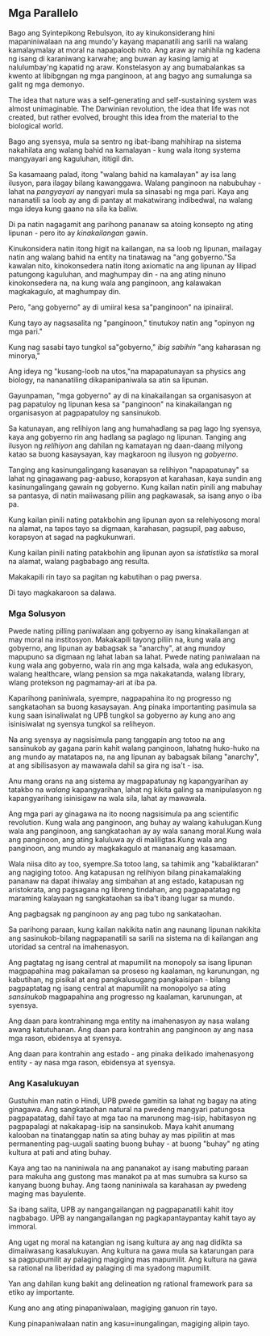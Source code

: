 ## Mga Parallelo

Bago ang Syintepikong Rebulsyon, ito ay kinukonsiderang hini mapaniniwalaan na ang mundo'y kayang mapanatili ang sarili na walang kamalaymalay at moral na napapaloob nito. Ang araw ay nahihila ng kadena ng isang di karaniwang karwahe; ang buwan ay kasing lamig at nalulumbay'ng kapatid ng araw. Konstelasyon ay ang bumabalankas sa kwento at libibgngan ng mga panginoon, at ang bagyo ang sumalunga sa galit ng mga demonyo.

The idea that nature was a self-generating and self-sustaining system was almost unimaginable. The Darwinian revolution, the idea that life was not created, but rather evolved, brought this idea from the material to the biological world.

Bago ang syensya, mula sa sentro ng ibat-ibang mahihirap na sistema nakahilata ang walang bahid na kamalayan - kung wala itong systema mangyayari ang kaguluhan, ititigil din.

Sa kasamaang palad, itong "walang bahid na kamalayan" ay isa lang ilusyon, para ilagay bilang kawanggawa. Walang panginoon na nabubuhay - lahat na *pangyayari* ay nangyari mula sa sinasabi ng mga pari. Kaya ang nananatili sa loob ay ang di pantay at makatwirang indibedwal, na walang mga ideya kung gaano na sila ka baliw.

Di pa natin nagagamit ang parihong pananaw sa atoing konsepto ng ating lipunan - pero ito ay *kinakailangan* gawin.

Kinukonsidera natin itong higit na kailangan, na sa loob ng lipunan, mailagay natin ang walang bahid na entity na tinatawag na "ang gobyerno."Sa kawalan nito, kinokonsedera natin itong axiomatic na ang lipunan ay lilipad patungong kaguluhan, and maghumpay din - na ang ating ninuno kinokonsedera na, na kung wala ang panginoon, ang kalawakan magkakagulo, at maghumpay din.

Pero, "ang gobyerno" ay di umiiral kesa sa"panginoon" na ipinaiiral.

Kung tayo ay nagsasalita ng "panginoon," tinutukoy natin ang "opinyon ng mga pari."

Kung nag sasabi tayo tungkol sa"gobyerno," *ibig sabihin* "ang kaharasan ng minorya,"

Ang ideya ng "kusang-loob na utos,"na mapapatunayan sa physics ang biology, na nananatiling dikapanipaniwala sa atin sa lipunan.

Gayunpaman, "mga gobyerno" ay di na kinakailangan sa organisasyon at pag papatuloy ng lipunan kesa sa "panginoon" na kinakailangan ng organisasyon at pagpapatuloy ng sansinukob.

Sa katunayan, ang relihiyon lang ang humahadlang sa pag lago lng syensya, kaya ang gobyerno rin ang hadlang sa paglago ng lipunan. Tanging ang ilusyon ng *relihiyon* ang dahilan ng kamatayan ng daan-daang milyong katao sa buong kasaysayan, kay magkaroon ng ilusyon ng *gobyerno*.

Tanging ang kasinungalingang kasanayan sa relihiyon "napapatunay" sa lahat ng ginagawang pag-aabuso, korapsyon at karahasan, kaya sundin ang kasinungalingang gawain ng gobyerno. Kung kailan natin pinili ang mabuhay sa pantasya, di natin maiiwasang piliin ang pagkawasak, sa isang anyo o iba pa.

Kung kailan pinili nating patakbohin ang lipunan ayon sa relehiyosong moral na alamat, na tapos tayo sa digmaan, karahasan, pagsupil, pag aabuso, korapsyon at sagad na pagkukunwari.

Kung kailan pinili nating patakbohin ang lipunan ayon sa *istatistika* sa moral na alamat, walang pagbabago ang resulta.

Makakapili rin tayo sa pagitan ng kabutihan o pag pwersa.

Di tayo magkakaroon sa dalawa.

### Mga Solusyon

Pwede nating pilling paniwalaan ang gobyerno ay isang kinakailangan at may moral na institosyon. Makakapili tayong piliin na, kung wala ang gobyerno, ang lipunan ay babagsak sa "anarchy", at ang mundoy mapupuno sa digmaan ng lahat laban sa lahat. Pwede nating paniwalaan na kung wala ang gobyerno, wala rin ang mga kalsada, wala ang edukasyon, walang healthcare, wlang pension sa mga nakakatanda, walang library, wlang protekson ng pagmamay-ari at iba pa.

Kaparihong paniniwala, syempre, nagpapahina ito ng progresso ng sangkataohan sa buong kasaysayan. Ang pinaka importanting pasimula sa kung saan isinaliwalat ng UPB tungkol sa gobyerno ay kung ano ang isinisiwalat ng syensya tungkol sa reliheyon.

Na ang syensya ay nagsisimula pang tanggapin ang totoo na ang sansinukob ay gagana parin kahit walang panginoon, lahatng huko-huko na ang mundo ay matatapos na, na ang lipunan ay babagsak bilang "anarchy", at ang sibilisasyon ay mawawala dahil sa gira ng isa't - isa.

Anu mang orans na ang sistema ay magpapatunay ng kapangyarihan ay tatakbo na *walang* kapangyarihan, lahat ng kikita galing sa manipulasyon ng kapangyarihang isinisigaw na wala sila, lahat ay mawawala.

Ang mga pari ay ginagawa na ito noong nagsisimula pa ang scientific revolution. Kung wala ang panginoon, ang buhay ay walang kahulugan.Kung wala ang panginoon, ang sangkataohan ay ay wala sanang moral.Kung wala ang panginoon, ang ating kaluluwa ay di maliligtas.Kung wala ang panginoon, ang mundo ay magkakagulo at mananaig ang kasamaan.

Wala niisa dito ay too, syempre.Sa totoo lang, sa tahimik ang "kabaliktaran" ang nagiging totoo. Ang katapusan ng relihiyon bilang pinakamalaking pananaw na dapat ihiwalay ang simbahan at ang estado, katapusan ng aristokrata, ang pagsagana ng libreng tindahan, ang pagpapatatag ng maraming kalayaan ng sangkataohan sa iba't ibang lugar sa mundo.

Ang pagbagsak ng panginoon ay ang pag tubo ng sankataohan.

Sa parihong paraan, kung kailan nakikita natin ang naunang lipunan nakikita ang sasinukob-bilang nagpapanatili sa sarili na sistema na di kailangan ang utoridad sa central na imahenasyon.

Ang pagtatag ng isang central at mapumilit na monopoly sa isang lipunan magpapahina mag pakailaman sa proseso ng kaalaman, ng karunungan, ng kabutihan, ng pisikal at ang pangkalusugang pangkaisipan - bilang pagpaptatag ng isang central at mapumilit na monopolyo sa ating *sansinukob* magpapahina ang progresso ng kaalaman, karunungan, at syensya.

Ang daan para kontrahinang mga entity na imahenasyon ay nasa walang awang katutuhanan. Ang daan para kontrahin ang panginoon ay ang nasa mga rason, ebidensya at syensya.

Ang daan para kontrahin ang estado - ang pinaka delikado imahenasyong entity - ay nasa  mga rason, ebidensya at syensya.

### Ang Kasalukuyan

Gustuhin man natin o Hindi, UPB pwede gamitin sa lahat ng bagay na ating ginagawa. Ang sangkataohan natural na pwedeng mangyari patungosa pagpapatatag, dahil tayo at mga tao na marunong mag-isip, habitasyon ng pagpapalagi at nakakapag-isip na sansinukob. Maya kahit anumang kalooban na tinatanggap natin sa ating buhay  ay mas pipilitin at mas permanenting pag-uugali saating buong buhay - at buong "buhay" ng ating kultura at pati and ating buhay.

Kaya ang tao na naniniwala na ang pananakot ay isang mabuting paraan para makuha ang gustong mas manakot pa at mas sumubra sa kurso sa kanyang buong buhay. Ang taong naniniwala sa karahasan ay pwedeng maging mas bayulente.

Sa ibang salita, UPB ay nangangailangan ng pagpapanatili kahit itoy nagbabago. UPB ay nangangailangan ng pagkapantaypantay kahit tayo ay immoral.

Ang ugat ng moral na katangian ng isang kultura ay ang nag didikta sa dimaiiwasang kasalukuyan. Ang kultura na gawa mula sa katarungan para sa pagpupumilit ay palaging magiging mas mapumilit. Ang kultura na gawa sa rational na liberidad ay palaging di ma syadong mapumilit.

Yan ang dahilan kung bakit ang delineation ng rational framework para sa etiko ay importante.

Kung ano ang ating pinapaniwalaan, magiging ganuon rin tayo.

Kung pinapaniwalaan natin ang kasu=inungalingan, magiging alipin tayo.
